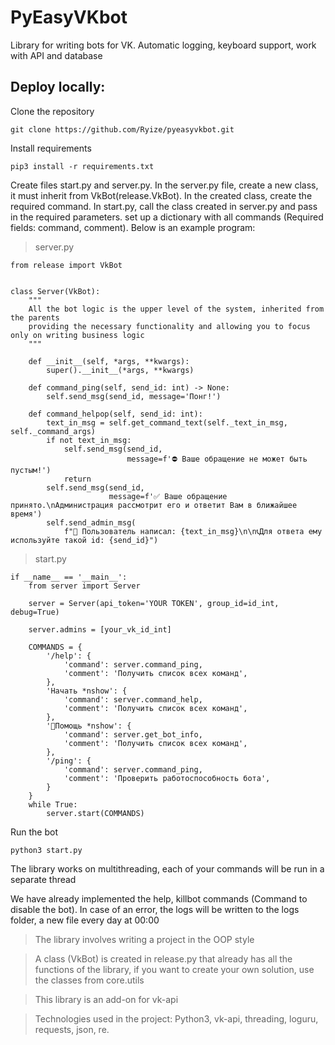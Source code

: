 # PyEasyVKbot

Library for writing bots for VK. Automatic logging, keyboard support, work with API and database

## Deploy locally:

Clone the repository
```
git clone https://github.com/Ryize/pyeasyvkbot.git
```

Install requirements
```
pip3 install -r requirements.txt
```

Create files start.py and server.py.
In the server.py file, create a new class, it must inherit from VkBot(release.VkBot). In the created class, create the required command.
In start.py, call the class created in server.py and pass in the required parameters.
set up a dictionary with all commands (Required fields: command, comment).
Below is an example program:

> server.py
```
from release import VkBot


class Server(VkBot):
    """
    All the bot logic is the upper level of the system, inherited from the parents
    providing the necessary functionality and allowing you to focus only on writing business logic
    """

    def __init__(self, *args, **kwargs):
        super().__init__(*args, **kwargs)

    def command_ping(self, send_id: int) -> None:
        self.send_msg(send_id, message='Понг!')

    def command_helpop(self, send_id: int):
        text_in_msg = self.get_command_text(self._text_in_msg, self._command_args)
        if not text_in_msg:
            self.send_msg(send_id,
                          message=f'⛔️ Ваше обращение не может быть пустым!')
            return
        self.send_msg(send_id,
                      message=f'✅ Ваше обращение принято.\nАдминистрация рассмотрит его и ответит Вам в ближайшее время')
        self.send_admin_msg(
            f"👤 Пользователь написал: {text_in_msg}\n\n📞Для ответа ему используйте такой id: {send_id}")
```

> start.py
```
if __name__ == '__main__':
    from server import Server

    server = Server(api_token='YOUR TOKEN', group_id=id_int, debug=True)

    server.admins = [your_vk_id_int]

    COMMANDS = {
        '/help': {
            'command': server.command_ping,
            'comment': 'Получить список всех команд',
        },
        'Начать *nshow': {
            'command': server.command_help,
            'comment': 'Получить список всех команд',
        },
        '🔎Помощь *nshow': {
            'command': server.get_bot_info,
            'comment': 'Получить список всех команд',
        },
        '/ping': {
            'command': server.command_ping,
            'comment': 'Проверить работоспособность бота',
        }
    }
    while True:
        server.start(COMMANDS)
```

Run the bot
```
python3 start.py
```

The library works on multithreading, each of your commands will be run in a separate thread

We have already implemented the help, killbot commands (Command to disable the bot).
In case of an error, the logs will be written to the logs folder, a new file every day at 00:00

> The library involves writing a project in the OOP style

> A class (VkBot) is created in release.py that already has all the functions of the library, if you want to create your own solution, use the classes from core.utils

> This library is an add-on for vk-api

> Technologies used in the project: Python3, vk-api, threading, loguru, requests, json, re.
